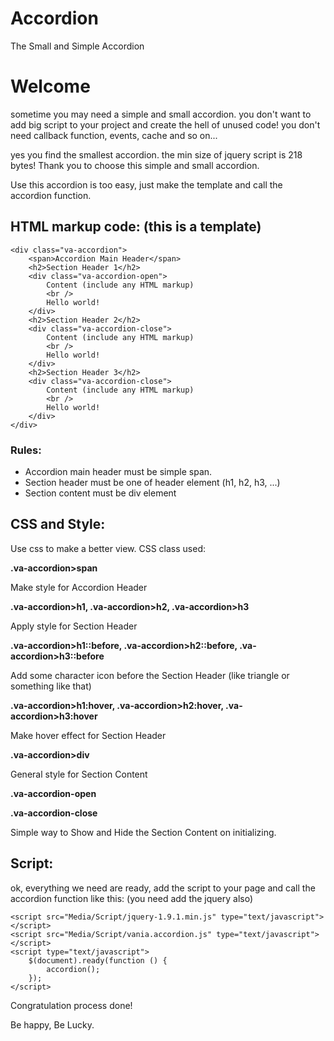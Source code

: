 Accordion
=========

The Small and Simple Accordion

# Welcome

sometime you may need a simple and small accordion. you don't want to add big script to your project and create the hell of unused code!
you don't need callback function, events, cache and so on...

yes you find the smallest accordion. the min size of jquery script is 218 bytes!
Thank you to choose this simple and small accordion.

Use this accordion is too easy, just make the template and call the accordion function.

## HTML markup code: (this is a template)
    <div class="va-accordion">
        <span>Accordion Main Header</span>
        <h2>Section Header 1</h2>
        <div class="va-accordion-open">
            Content (include any HTML markup)
            <br />
            Hello world!
        </div>
        <h2>Section Header 2</h2>
        <div class="va-accordion-close">
            Content (include any HTML markup)
            <br />
            Hello world!
        </div>
        <h2>Section Header 3</h2>
        <div class="va-accordion-close">
            Content (include any HTML markup)
            <br />
            Hello world!
        </div>
    </div>

### Rules:
* Accordion main header must be simple span.
* Section header must be one of header element (h1, h2, h3, ...)
* Section content must be div element

## CSS and Style:
Use css to make a better view.
CSS class used:

**.va-accordion>span**

Make style for Accordion Header



**.va-accordion>h1, .va-accordion>h2, .va-accordion>h3**

Apply style for Section Header



**.va-accordion>h1::before, .va-accordion>h2::before, .va-accordion>h3::before**

Add some character icon before the Section Header (like triangle or something like that)



**.va-accordion>h1:hover, .va-accordion>h2:hover, .va-accordion>h3:hover**

Make hover effect for Section Header



**.va-accordion>div**

General style for Section Content



**.va-accordion-open**

**.va-accordion-close**

Simple way to Show and Hide the Section Content on initializing.



## Script:
ok, everything we need are ready, add the script to your page and call the accordion function like this:
(you need add the jquery also)

    <script src="Media/Script/jquery-1.9.1.min.js" type="text/javascript"></script>
    <script src="Media/Script/vania.accordion.js" type="text/javascript"></script>
    <script type="text/javascript">
        $(document).ready(function () {
            accordion();
        });
    </script>


Congratulation process done!

Be happy, Be Lucky.
